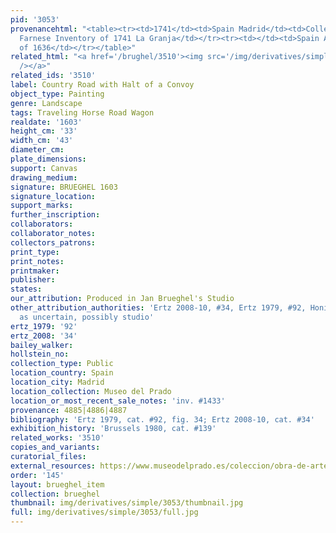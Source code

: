 ```yaml
---
pid: '3053'
provenancehtml: "<table><tr><td>1741</td><td>Spain Madrid</td><td>Collection of Isabel
  Farnese Inventory of 1741 La Granja</td></tr><tr><td></td><td>Spain Aranjuez</td><td></td></tr><tr><td>1636</td><td></td><td>Inventory
  of 1636</td></tr></table>"
related_html: "<a href='/brughel/3510'><img src='/img/derivatives/simple/3510/thumbnail.jpg'
  /></a>"
related_ids: '3510'
label: Country Road with Halt of a Convoy
object_type: Painting
genre: Landscape
tags: Traveling Horse Road Wagon
realdate: '1603'
height_cm: '33'
width_cm: '43'
diameter_cm:
plate_dimensions:
support: Canvas
drawing_medium:
signature: BRUEGHEL 1603
signature_location:
support_marks:
further_inscription:
collaborators:
collaborator_notes:
collectors_patrons:
print_type:
print_notes:
printmaker:
publisher:
states:
our_attribution: Produced in Jan Brueghel's Studio
other_attribution_authorities: 'Ertz 2008-10, #34, Ertz 1979, #92, Honig database
  as uncertain, possibly studio'
ertz_1979: '92'
ertz_2008: '34'
bailey_walker:
hollstein_no:
collection_type: Public
location_country: Spain
location_city: Madrid
location_collection: Museo del Prado
location_or_most_recent_sale_notes: 'inv. #1433'
provenance: 4885|4886|4887
bibliography: 'Ertz 1979, cat. #92, fig. 34; Ertz 2008-10, cat. #34'
exhibition_history: 'Brussels 1980, cat. #139'
related_works: '3510'
copies_and_variants:
curatorial_files:
external_resources: https://www.museodelprado.es/coleccion/obra-de-arte/paisaje-con-galeras/ea22d4d3-dc67-4fd8-b6e4-78e465f02de2
order: '145'
layout: brueghel_item
collection: brueghel
thumbnail: img/derivatives/simple/3053/thumbnail.jpg
full: img/derivatives/simple/3053/full.jpg
---
```

